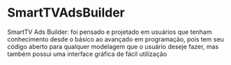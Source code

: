# SmartTVAdsBuilder
SmartTV Ads Builder: foi pensado e projetado em usuários que tenham conhecimento desde o básico ao avançado em programação, pois tem seu código aberto para qualquer modelagem que o usuário deseje fazer, mas também possui uma interface gráfica de fácil utilização

